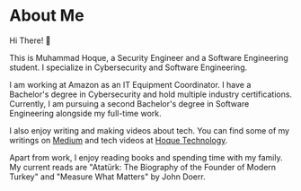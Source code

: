 <!DOCTYPE html>
<html lang="en">
<head>
    <meta charset="UTF-8">
    <meta name="viewport" content="width=device-width, initial-scale=1.0">
</head>
<body>
    </header>
    <div class="container">
        <h1>About Me</h1>
        <p>Hi There! 👋</p>
        <p>This is Muhammad Hoque, a Security Engineer and a Software Engineering student. I specialize in Cybersecurity and Software Engineering.</p>
        <p>I am working at Amazon as an IT Equipment Coordinator. I have a Bachelor's degree in Cybersecurity and hold multiple industry certifications. Currently, I am pursuing a second Bachelor's degree in Software Engineering alongside my full-time work.</p>
        <p>I also enjoy writing and making videos about tech. You can find some of my writings on <a href="https://medium.com/@HoqueTechnology" target="_blank">Medium</a> and tech videos at <a href="https://youtube.com/@HoqueTechnology" target="_blank">Hoque Technology</a>.</p>
        <p>Apart from work, I enjoy reading books and spending time with my family. My current reads are "Atatürk: The Biography of the Founder of Modern Turkey" and "Measure What Matters" by John Doerr.</p>
    </div>
</body>
</html>
